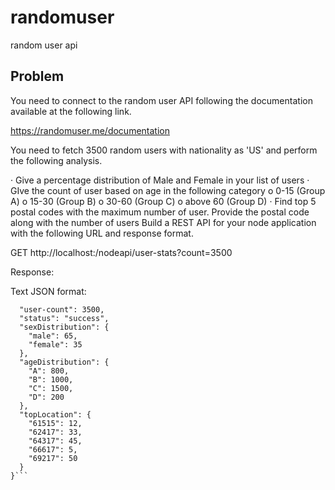 # randomuser
random user api

## Problem
You need to connect to the random user API following the documentation available at the following link.
 
https://randomuser.me/documentation
 
You need to fetch 3500 random users with nationality as 'US' and perform the following analysis.
 
·  Give a percentage distribution of Male and Female in your list of users
·  GIve the count of user based on age in the following category
o 0-15 (Group A)
o 15-30 (Group B) 
o 30-60 (Group C)
o above 60 (Group D)
·  Find top 5 postal codes with the maximum number of user. Provide the postal code along with the number of users
Build a REST API for your node application with the following URL and response format.
 
GET http://localhost:<port>/nodeapi/user-stats?count=3500
 
Response:
 
 
Text JSON format:
```{
  "user-count": 3500,
  "status": "success",
  "sexDistribution": {
    "male": 65,
    "female": 35
  },
  "ageDistribution": {
    "A": 800,
    "B": 1000,
    "C": 1500,
    "D": 200
  },
  "topLocation": {
    "61515": 12,
    "62417": 33,
    "64317": 45,
    "66617": 5,
    "69217": 50
  }
}```
